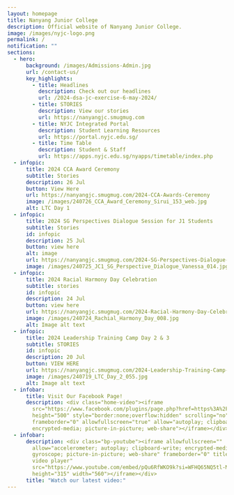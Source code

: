 ```yaml
---
layout: homepage
title: Nanyang Junior College
description: Official website of Nanyang Junior College.
image: /images/nyjc-logo.png
permalink: /
notification: ""
sections:
  - hero:
      background: /images/Admissions-Admin.jpg
      url: /contact-us/
      key_highlights:
        - title: Headlines
          description: Check out our headlines
          url: /2024-dsa-jc-exercise-6-may-2024/
        - title: STORIES
          description: View our stories
          url: https://nanyangjc.smugmug.com
        - title: NYJC Integrated Portal
          description: Student Learning Resources
          url: https://portal.nyjc.edu.sg/
        - title: Time Table
          description: Student & Staff
          url: https://apps.nyjc.edu.sg/nyapps/timetable/index.php
  - infopic:
      title: 2024 CCA Award Ceremony
      subtitle: Stories
      description: 26 Jul
      button: View Here
      url: https://nanyangjc.smugmug.com/2024-CCA-Awards-Ceremony
      image: /images/240726_CCA_Award_Ceremony_Sirui_153_web.jpg
      alt: LTC Day 1
  - infopic:
      title: 2024 SG Perspectives Dialogue Session for J1 Students
      subtitle: Stories
      id: infopic
      description: 25 Jul
      button: view here
      alt: image
      url: https://nanyangjc.smugmug.com/2024-SG-Perspectives-Dialogue-Session-for-J1-Students
      image: /images/240725_JC1_SG_Perspective_Dialogue_Vanessa_014.jpg
  - infopic:
      title: 2024 Racial Harmony Day Celebration
      subtitle: stories
      id: infopic
      description: 24 Jul
      button: view here
      url: https://nanyangjc.smugmug.com/2024-Racial-Harmony-Day-Celebration
      image: /images/240724_Rachial_Harmony_Day_008.jpg
      alt: Image alt text
  - infopic:
      title: 2024 Leadership Training Camp Day 2 & 3
      subtitle: STORIES
      id: infopic
      description: 20 Jul
      button: VIEW HERE
      url: https://nanyangjc.smugmug.com/2024-Leadership-Training-Camp-Day-2
      image: /images/240719_LTC_Day_2_055.jpg
      alt: Image alt text
  - infobar:
      title: Visit Our Facebook Page!
      description: <div class="home-video"><iframe
        src="https://www.facebook.com/plugins/page.php?href=https%3A%2F%2Fwww.facebook.com%2FNanyangjc%2F&tabs=timeline&width=340&height=500&small_header=false&adapt_container_width=true&hide_cover=false&show_facepile=true&appId"
        height="500" style="border:none;overflow:hidden" scrolling="no"
        frameborder="0" allowfullscreen="true" allow="autoplay; clipboard-write;
        encrypted-media; picture-in-picture; web-share"></iframe></div>
  - infobar:
      description: <div class="bp-youtube"><iframe allowfullscreen=""
        allow="accelerometer; autoplay; clipboard-write; encrypted-media;
        gyroscope; picture-in-picture; web-share" frameborder="0" title="YouTube
        video player"
        src="https://www.youtube.com/embed/pQu6RfWKO9k?si=WFHQ65NQ5tl-M84f"
        height="315" width="560"></iframe></div>
      title: "Watch our latest video:"
---
```

